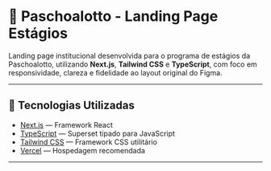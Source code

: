 # 🚀 Paschoalotto - Landing Page Estágios

Landing page institucional desenvolvida para o programa de estágios da Paschoalotto, utilizando **Next.js**, **Tailwind CSS** e **TypeScript**, com foco em responsividade, clareza e fidelidade ao layout original do Figma.

---

## 🧰 Tecnologias Utilizadas

- [Next.js](https://nextjs.org/) — Framework React
- [TypeScript](https://www.typescriptlang.org/) — Superset tipado para JavaScript
- [Tailwind CSS](https://tailwindcss.com/) — Framework CSS utilitário
- [Vercel](https://vercel.com/) — Hospedagem recomendada

---

